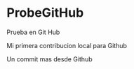 # ProbeGitHub
Prueba en Git Hub

Mi primera contribucion local para Github

Un commit mas desde Github
